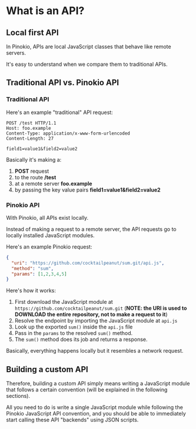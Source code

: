 # What is an API?

## Local first API

In Pinokio, APIs are local JavaScript classes that behave like remote servers.

It's easy to understand when we compare them to traditional APIs.

## Traditional API vs. Pinokio API

### Traditional API

Here's an example "traditional" API request:

```
POST /test HTTP/1.1
Host: foo.example
Content-Type: application/x-www-form-urlencoded
Content-Length: 27

field1=value1&field2=value2
```

Basically it's making a:

1. **POST** request
2. to the route **/test**
3. at a remote server **foo.example**
4. by passing the key value pairs **field1=value1&field2=value2**

### Pinokio API

With Pinokio, all APIs exist locally.

Instead of making a request to a remote server, the API requests go to locally installed JavaScript modules.

Here's an example Pinokio request:

```json
{
  "uri": "https://github.com/cocktailpeanut/sum.git/api.js",
  "method": "sum",
  "params": [1,2,3,4,5]
}
```

Here's how it works:

1. First download the JavaScript module at `https://github.com/cocktailpeanut/sum.git` (**NOTE: the URI is used to DOWNLOAD the entire repository, not to make a request to it**)
2. Resolve the endpoint by importing the JavaScript module at `api.js`
3. Look up the exported `sum()` inside the `api.js` file
4. Pass in the `params` to the resolved `sum()` method.
5. The `sum()` method does its job and returns a response.

Basically, everything happens locally but it resembles a network request.

## Building a custom API

Therefore, building a custom API simply means writing a JavaScript module that follows a certain convention (will be explained in the following sections).

All you need to do is write a single JavaScript module while following the Pinokio JavaScript API convention, and you should be able to immediately start calling these API "backends" using JSON scripts.

